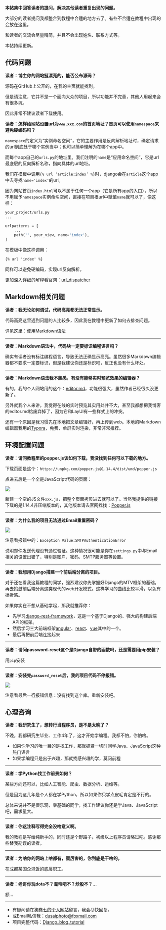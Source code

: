 **本帖集中回答读者的提问，解决其他读者重复出现的问题。**

大部分的读者提问我都整合到教程中合适的地方去了。有些不合适在教程中出现的会放在这里。

和读者的交流会尽量精简，并且不会出现姓名、联系方式等。

本帖持续更新。

## 代码问题

**读者：博主你的网站挺漂亮的，能否公布源码？**

源码在GitHub上公开的，在我的主页就能找到。

但是请注意，它并不是一个面向大众的项目，所以功能并不完善，其他人用起来会有很多坑。

因此非常不建议读者下载使用。

**读者：怎样给网站设置url为`www.xxx.com`的首页地址？首页可以使用`namespace`来避免硬编码吗？**

`namespace`的定义为“实例命名空间”，它的主要作用是反向解析地址时，确定请求的url到底处于哪个实例当中；也可以简单理解为在哪个app中。

而每个app自己的`urls.py`的地址里，我们注明的`name`是“应用命名空间”，它是url最底层的反向解析名称，指向具体的url地址。

我们在模板中调用`{% url ‘article:index’ %}`时，django会在`article`这个app中去寻找`name='index'`的url。

因为网站首页`index.html`可以不属于任何一个app（它是所有app的入口），所以不用赋予`namespace`实例命名空间，直接在项目根url中赋值`name`就可以了，像这样：

```python
your_project/urls.py
...

urlpatterns = [
    ...
    path('', your_view, name='index'),
]
```

在模板中像这样调用：

```html
{% url 'index' %}
```

同样可以避免硬编码，实现url反向解析。

更加深入详细的解释看官网：[url_dispatcher](https://docs.djangoproject.com/en/2.1/topics/http/urls/)

## Markdown相关问题

**读者：我无论如何调试，代码高亮都无法正常显示。**

代码高亮这里遇到问题的人比较多，因此我在教程中更新了如何去排查问题。

详见这里：[使用Markdown语法](https://www.dusaiphoto.com/article/article-detail/20/)

------

**读者：Markdown语法中，代码块一定要标识编程语言吗？**

确实有读者没有标注编程语言，导致无法正确显示高亮。虽然很多Markdown编辑器都不要求一定要标识，但是我建议你还是标识吧，反正也没有什么坏处。

------

**读者：Markdown语法我不熟悉，有没有能够实时预览效果的编辑器？**

有的，我的个人网站用的这个：[editor.md](https://github.com/pandao/editor.md)，功能很强大，虽然作者已经很久没更新了。

另外就我个人来讲，我觉得在线的实时预览其实用处并不大，甚至我都想把我博客的editor.md给废弃掉了，因为它和LayUI有一些样式上的冲突。

还有一个原因是我习惯先在本地把文章编辑好，再上传到web。本地的Markdown编辑器我用的[Typora](https://typora.io/)，免费，单屏实时渲染，非常非常推荐。

## 环境配置问题

**读者：请问教程里的popper.js该如何下载，我没找到任何可以下载的地方。**

下载页面是这个：`https://unpkg.com/popper.js@1.14.4/dist/umd/popper.js`

点进去后是一个全是JavaScript代码的页面：

![](https://blog.dusaiphoto.com/dusainet-7000K/t43-1.jpg)

新建一个空的JS文件`xxx.js`，把整个页面拷贝进去就可以了。当然我提供的链接下载的是1.14.4非压缩版本的，其他版本请去官网找找：[Popper.js](https://popper.js.org/)

---

**读者：为什么我的项目无法通过Email重置密码？**

![](https://blog.dusaiphoto.com/dusainet-7000K/t43-2.jpg)

注意看报错中的：`Exception Value:SMTPAuthenticationError`

说明邮件发送代理没有通过验证。这种情况很可能是你在`settings.py`中与Email相关的设置出错了，特别是账户、密码、SMTP服务器等设置。

---

**读者：我想用Django搭建一个前后端分离的项目。**

对于还在看我这篇教程的同学，强烈建议你先掌握好Django的MTV框架的基础，再去捣鼓前后端分离这类现代的web开发模式。这样学习的曲线比较平滑，以免有挫折感。

如果你实在不想从基础学起，那我就推荐你：

- 先学习[django-rest-framework](https://www.django-rest-framework.org/)，这是一个基于Django的、强大的构建后端API的框架。
- 然后学习三大前端框架[angular](https://angular.io/)、[react](https://reactjs.org/)、[vue](https://cn.vuejs.org/index.html)其中的一个。
- 最后再把前后端连接起来

------

**读者：请问password-reset这个是Django自带的函数吗，还是需要用pip安装？**

用`pip`安装

------

**读者：安装完`password_reset`后，我的项目代码不停报错。**

![](https://blog.dusaiphoto.com/dusainet-7000K/t43-3.jpg)

注意看最后一行报错信息：没有找到这个库。重新安装吧。

## 心理咨询

**读者：我研究生了，想转行当程序员，是不是太晚了？**

不晚，我都研究生毕业、工作4年了，这才开始学编程。我都不怕，你怕啥。

- 如果你学习的唯一目的是找工作，那就抓紧一切时间学Java、JavaScript这种热门语言
- 如果学编程只是出于兴趣，那就找感兴趣的学，莫问前程

---

**读者：学Python找工作前景如何？**

某些方向还可以，比如人工智能、爬虫、数据分析、运维等。

但是因为这几年是个人都在学Python，所以如果你只学点皮毛肯定是不行的。

总体来说并不是很乐观，零基础的同学，找工作建议你还是学Java、JavaScript吧，需求量大。

---

**读者：你这注释写得完全没啥意义啊。**

我的教程是写给纯新手的，同时还是个野路子，初级以上程序员请略过吧。感谢那些替我勘误的读者。

---

**读者：为啥你的网站上啥都有，蛮厉害的，你到底是干啥的。**

在成都某国企混饭的底层职工。

---

**读者：老哥你玩dota不？混帝吧不？炒股不？...**

额...

---

- 有疑问请在[狗卷七的个人网站](http://www.dusaiphoto.com)留言，我会尽快回复。
- 或Email私信我：dusaiphoto@foxmail.com
- 项目完整代码：[Django_blog_tutorial](https://github.com/stacklens/django_blog_tutorial)
